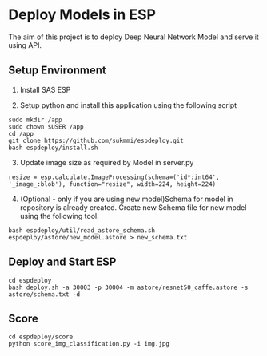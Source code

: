 # Deploy Models in ESP

The aim of this project is to deploy Deep Neural Network Model and serve it using API.

## Setup Environment

1. Install SAS ESP

2. Setup python and install this application using the following script

  ```
  sudo mkdir /app
  sudo chown $USER /app
  cd /app
  git clone https://github.com/sukmmi/espdeploy.git
  bash espdeploy/install.sh
  ```
3. Update image size as required by Model in server.py

  ```
  resize = esp.calculate.ImageProcessing(schema=('id*:int64', '_image_:blob'), function="resize", width=224, height=224)
  ```

4. (Optional - only if you are using new model)Schema for model in repository is already created. Create new Schema file for new model using the following tool.

  ```
  bash espdeploy/util/read_astore_schema.sh espdeploy/astore/new_model.astore > new_schema.txt
  ```

## Deploy and Start ESP

  ```
  cd espdeploy
  bash deploy.sh -a 30003 -p 30004 -m astore/resnet50_caffe.astore -s astore/schema.txt -d
  ```


## Score
 ```
 cd espdeploy/score
 python score_img_classification.py -i img.jpg
 ```
